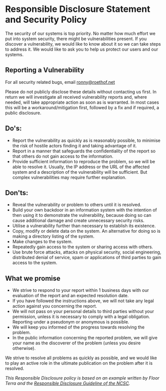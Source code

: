 # Responsible Disclosure Statement and Security Policy

The security of our systems is top priority. No matter how much effort we put into system security, there might be vulnerabilities present. 
If you discover a vulnerability, we would like to know about it so we can take steps to address it. 
We would like to ask you to help us protect our users and our systems.

## Reporting a Vulnerability

For all security related bugs, email ronny@roethof.net

Please do not publicly disclose these details without contacting us first. In return we will investigate all received vulnerability reports and, where needed, will take appropriate action as soon as is warranted. 
In most cases this will be a workaround/mitigation first, followed by a fix and if required, a public disclosure.

## Do's:

- Report the vulnerability as quickly as is reasonably possible, to minimise the risk of hostile actors finding it and taking advantage of it.
- Report in a manner that safeguards the confidentiality of the report so that others do not gain access to the information.
- Provide sufficient information to reproduce the problem, so we will be able to resolve it. Usually, the IP address or the URL of the affected system and a description of the vulnerability will be sufficient. But complex vulnerabilities may require further explanation.

## Don'ts:

- Reveal the vulnerability or problem to others until it is resolved.
- Build your own backdoor in an information system with the intention of then using it to demonstrate the vulnerability, because doing so can cause additional damage and create unnecessary security risks.
- Utilise a vulnerability further than necessary to establish its existence.
- Copy, modify or delete data on the system. An alternative for doing so is making a directory listing of the system.
- Make changes to the system.
- Repeatedly gain access to the system or sharing access with others.
- Use brute force attacks, attacks on physical security, social engineering, distributed denial of service, spam or applications of third parties to gain access to the system.

## What we promise

- We strive to respond to your report within 1 business days with our evaluation of the report and an expected resolution date.
- If you have followed the instructions above, we will not take any legal action against you concerning the report.
- We will not pass on your personal details to third parties without your permission, unless it is necessary to comply with a legal obligation. Reporting under a pseudonym or anonymous is possible.
- We will keep you informed of the progress towards resolving the problem.
- In the public information concerning the reported problem, we will give your name as the discoverer of the problem (unless you desire otherwise).

We strive to resolve all problems as quickly as possible, and we would like to play an active role in the ultimate publication on the problem after it is resolved.

*This Responsible Disclosure policy is based on an example written by Floor Terra and the [Responsible Disclosure Guideline of the NCSC](https://english.ncsc.nl/publications/publications/2019/juni/01/coordinated-vulnerability-disclosure-the-guideline).*

